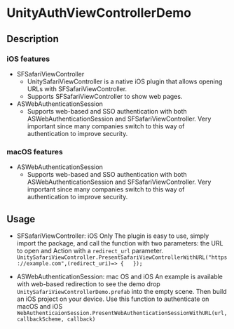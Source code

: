 # UnityAuthViewControllerDemo
## Description
### iOS features 
* SFSafariViewController
  * UnitySafariViewController is a native iOS plugin that allows opening URLs with SFSafariViewController.
  * Supports SFSafariViewController to show web pages.
* ASWebAuthenticationSession
  * Supports web-based and SSO authentication with both ASWebAuthenticationSession and SFSafariViewController. Very important since many companies switch to this way of authentication to improve security. 

### macOS features
* ASWebAuthenticationSession
  * Supports web-based and SSO authentication with both ASWebAuthenticationSession and SFSafariViewController. Very important since many companies switch to this way of authentication to improve security.

  
## Usage 
* SFSafariViewController: iOS Only 
The plugin is easy to use, simply import the package, and call the function with two parameters: the URL to open and Action with a `redirect_url` parameter. ```UnitySafariViewController.PresentSafariViewControllerWithURL("https://example.com",(redirect_uri)=> {   });``` 

* ASWebAuthenticationSession: mac OS and iOS 
An example is available with web-based redirection to see the demo drop `UnitySafariViewControllerDemo.prefab` into the empty scene. Then build an iOS project on your device.
Use this function to authenticate on macOS and iOS `WebAuthenticaionSession.PresentWebAuthenticationSessionWithURL(url, callbackScheme, callback)`
